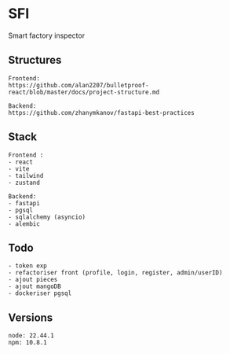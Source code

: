 # SFI
Smart factory inspector

## Structures
```
Frontend:
https://github.com/alan2207/bulletproof-react/blob/master/docs/project-structure.md

Backend:
https://github.com/zhanymkanov/fastapi-best-practices
```

## Stack
```
Frontend :
- react
- vite
- tailwind
- zustand

Backend:
- fastapi
- pgsql
- sqlalchemy (asyncio)
- alembic
```

## Todo
``` 
- token exp
- refactoriser front (profile, login, register, admin/userID)
- ajout pieces
- ajout mangoDB
- dockeriser pgsql
```

## Versions
```
node: 22.44.1
npm: 10.8.1
```